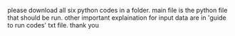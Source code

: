 please download all six python codes in a folder. main file is the python file that should be run. other important explaination for input data are in 'guide to run codes' txt file. 
thank you
